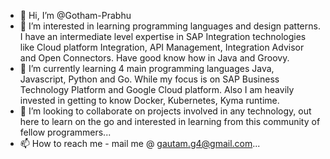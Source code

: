 - 👋 Hi, I’m @Gotham-Prabhu
- 👀 I’m interested in learning programming languages and design patterns. I have an intermediate level expertise in SAP Integration technologies like Cloud platform Integration, API Management, Integration Advisor and Open Connectors. Have good know how in Java and Groovy.
- 🌱 I’m currently learning 4 main programming languages Java, Javascript, Python and Go. While my focus is on SAP Business Technology Platform and Google Cloud platform. Also I am heavily invested in getting to know Docker, Kubernetes, Kyma runtime.
- 💞️ I’m looking to collaborate on projects involved in any technology, out here to learn on the go and interested in learning from this community of fellow programmers...
- 📫 How to reach me - mail me @ gautam.g4@gmail.com...

<!---
Gotham-Prabhu/Gotham-Prabhu is a ✨ special ✨ repository because its `README.md` (this file) appears on your GitHub profile.
You can click the Preview link to take a look at your changes.
--->
